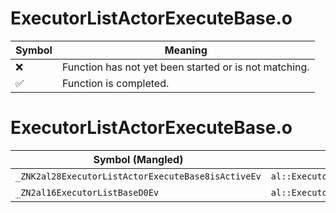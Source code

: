 # ExecutorListActorExecuteBase.o
| Symbol | Meaning 
| ------------- | ------------- 
| :x: | Function has not yet been started or is not matching. 
| :white_check_mark: | Function is completed. 


# ExecutorListActorExecuteBase.o
| Symbol (Mangled) | Symbol (Demangled) | Decompiled? |
| ------------- |  ------------- | ------------- |
| `_ZNK2al28ExecutorListActorExecuteBase8isActiveEv` | `al::ExecutorListActorExecuteBase::isActive(void)const` | :x: |
| `_ZN2al16ExecutorListBaseD0Ev` | `al::ExecutorListBase::~ExecutorListBase()` | :x: |
